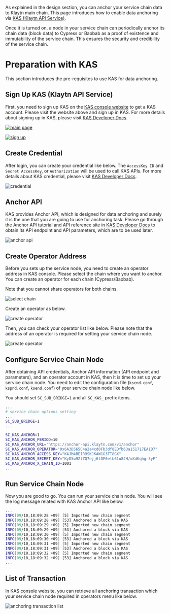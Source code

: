 As explained in the design section, you can anchor your service chain data to Klaytn main chain.
This page introduces how to enable data anchoring via [KAS (Klaytn API Service)](https://www.klaytnapi.com).

Once it is turned on, a node in your service chain can periodically anchor its chain data (block data) to Cypress or Baobab as a proof of existence and immutability of the service chain. 
This ensures the security and credibility of the service chain.

# Preparation with KAS <a id="preparation-with-kas"></a>
This section introduces the pre-requisites to use KAS for data anchoring.

## Sign Up KAS (Klaytn API Service) <a id="sign-up-kas"></a>
First, you need to sign up KAS on the [KAS console website](https://www.klaytnapi.com) to get a KAS account.
Please visit the website above and sign up in KAS. For more details about signing up in KAS, please visit [KAS Developer Docs](https://docs.klaytnapi.com/v/en/).

[![main page](../images/kas-main-en.png)](https://www.klaytnapi.com)

[![sign up](../images/kas-signup-ko.png)](https://www.klaytnapi.com)

## Create Credential <a id="check-credential"></a>
After login, you can create your credential like below.
The `AccessKey ID` and `Secret AccessKey`, or `Authorization` will be used to call KAS APIs. For more details about KAS credential, please visit [KAS Developer Docs](https://docs.klaytnapi.com/v/en/).

![credential](../images/kas-credential-ko.png)

## Anchor API <a id="anchor-api"></a>
KAS provides Anchor API, which is designed for data anchoring and surely it is the one that you are going to use for anchoring task. Please go through the Anchor API tutorial and API reference site in [KAS Developer Docs](https://docs.klaytnapi.com/v/en/) to obtain its API endpoint and API parameters, which are to be used later.

![anchor api](../images/kas-anchor-api-ko.png)

## Create Operator Address <a id="create-kas-credential"></a>
Before you sets up the service node, you need to create an operator address in KAS console.
Please select the chain where you want to anchor. 
You can create an operator for each chain (Cypress/Baobab).

Note that you cannot share operators for both chains.

![select chain](../images/kas-select-chain-ko.png)

Create an operator as below.

![create operator](../images/kas-create-operator-ko.png)

Then, you can check your operator list like below.
Please note that the address of an operator is required for setting your service chain node.

![create operator](../images/kas-operator-list-ko.png)

## Configure Service Chain Node <a id="configure-service-chain-node"></a>
After obtaining API credentials, Anchor API information (API endpoint and parameters), and an operator account in KAS, then It is time to set up your service chain node.
You need to edit the configuration file (`kscnd.conf`, `kspnd.conf`, `ksend.conf`) of your service chain node like below.

You should set `SC_SUB_BRIDGE=1` and all `SC_KAS_` prefix items.

```bash
...
# service chain options setting
...
SC_SUB_BRIDGE=1
...

SC_KAS_ANCHOR=1                                                         # 1: enable, 0: disable
SC_KAS_ANCHOR_PERIOD=10                                                 # Anchoring block period
SC_KAS_ANCHOR_URL="https://anchor-api.klaytn.com/v1/anchor"             # Anchor API URL
SC_KAS_ANCHOR_OPERATOR="0x6A3D565C4a2a4cd0Fb3df8EDfb63a151717EA1D7"     # Operator address
SC_KAS_ANCHOR_ACCESS_KEY="KAJM4BEIR9SKJKAW1G3TT8GX"                     # Credential Access key
SC_KAS_ANCHOR_SECRET_KEY="KyD5w9ZlZQ7ejj6lDF6elb61u8JH/mXdKqhgr3yF"     # Credential Secret key
SC_KAS_ANCHOR_X_CHAIN_ID=1001                                           # Cypress: 8217, Baobab: 1001
...
```

## Run Service Chain Node <a id="run-service-chain-node"></a>
Now you are good to go. You can run your service chain node.
You will see the log message related with KAS Anchor API like below.

```bash
...
INFO[09/10,18:09:28 +09] [5] Imported new chain segment                number=86495 hash=5a20d6…cbca1b blocks=1  txs=3 elapsed=2.387ms  trieDBSize=5.10kB mgas=0.063 mgasps=26.383
INFO[09/10,18:09:28 +09] [53] Anchored a block via KAS                  blkNum=86495
INFO[09/10,18:09:29 +09] [5] Imported new chain segment                number=86496 hash=8897bc…4ea7e7 blocks=1  txs=3 elapsed=2.158ms  trieDBSize=5.10kB mgas=0.063 mgasps=29.188
INFO[09/10,18:09:29 +09] [53] Anchored a block via KAS                  blkNum=86496
INFO[09/10,18:09:30 +09] [5] Imported new chain segment                number=86497 hash=44b319…7d4247 blocks=1  txs=3 elapsed=2.346ms  trieDBSize=5.43kB mgas=0.063 mgasps=26.848
INFO[09/10,18:09:30 +09] [53] Anchored a block via KAS                  blkNum=86497
INFO[09/10,18:09:31 +09] [5] Imported new chain segment                number=86498 hash=0b98ba…73d654 blocks=1  txs=3 elapsed=2.235ms  trieDBSize=5.61kB mgas=0.063 mgasps=28.186
INFO[09/10,18:09:31 +09] [53] Anchored a block via KAS                  blkNum=86498
INFO[09/10,18:09:32 +09] [5] Imported new chain segment                number=86499 hash=4f01ab…3bc334 blocks=1  txs=3 elapsed=3.319ms  trieDBSize=5.61kB mgas=0.063 mgasps=18.977
INFO[09/10,18:09:32 +09] [53] Anchored a block via KAS                  blkNum=86499
...
```

## List of Transaction <a id="list-of-transaction"></a>
In KAS console website, you can retrieve all anchoring transaction which your service chain node required in operators menu like below.

![anchoring transaction list](../images/kas-tx-list-ko.png)
